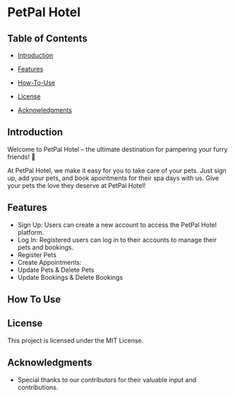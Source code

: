 # PetPal Hotel


## Table of Contents

- [Introduction](#introduction)

- [Features](#features)

- [How-To-Use](#How-To-Use)

- [License](#license)

- [Acknowledgments](#acknowledgments)


## Introduction

Welcome to PetPal Hotel – the ultimate destination for pampering your furry friends! 🐾

At PetPal Hotel, we make it easy for you to take care of your pets. Just sign up, add your pets, and book apointments for their spa days with us. Give your pets the love they deserve at PetPal Hotel!



## Features

- Sign Up: Users can create a new account to access the PetPal Hotel platform.
- Log In: Registered users can log in to their accounts to manage their pets and bookings.
- Register Pets
- Create Appointments: 
- Update Pets & Delete Pets
- Update Bookings & Delete Bookings


## How To Use

## License

This project is licensed under the MIT License.

## Acknowledgments

- Special thanks to our contributors for their valuable input and contributions.